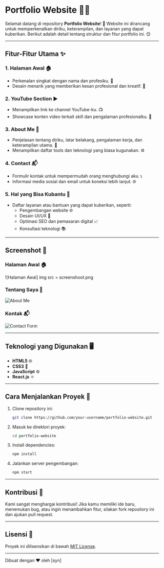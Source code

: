 # Portfolio Website 🚀✨

Selamat datang di repository **Portfolio Website**! 🌟 Website ini dirancang untuk memperkenalkan diriku, keterampilan, dan layanan yang dapat kuberikan. Berikut adalah detail tentang struktur dan fitur portfolio ini. 😊

---

## Fitur-Fitur Utama ✨

### 1. **Halaman Awal** 🏠
   - Perkenalan singkat dengan nama dan profesiku. 👋
   - Desain menarik yang memberikan kesan profesional dan kreatif. 🎨

### 2. **YouTube Section** ▶️
   - Menampilkan link ke channel YouTube-ku. 📺
   - Showcase konten video terkait skill dan pengalaman profesionalku. 🎥

### 3. **About Me** 📖
   - Penjelasan tentang diriku, latar belakang, pengalaman kerja, dan keterampilan utama. 💼
   - Menampilkan daftar tools dan teknologi yang biasa kugunakan. ⚙️

### 4. **Contact** 📬
   - Formulir kontak untuk mempermudah orang menghubungi aku. 📞
   - Informasi media sosial dan email untuk koneksi lebih lanjut. 🌐

### 5. **Hal yang Bisa Kubantu** 🤝
   - Daftar layanan atau bantuan yang dapat kuberikan, seperti:
     - Pengembangan website 🌐
     - Desain UI/UX 🎨
     - Optimasi SEO dan pemasaran digital 📈
     - Konsultasi teknologi 📚

---

## Screenshot 📸

### Halaman Awal 🏠
![Halaman Awal]
img src = screenshoot.png

### Tentang Saya 📖
![About Me](https://via.placeholder.com/600x400?text=Tentang+Saya)

### Kontak 📬
![Contact Form](https://via.placeholder.com/600x400?text=Formulir+Kontak)

---

## Teknologi yang Digunakan 🖥️

- **HTML5** 🌐
- **CSS3** 🎨
- **JavaScript** ⚙️
- **React.js** ⚛️

---

## Cara Menjalankan Proyek 🚀

1. Clone repository ini:
   ```bash
   git clone https://github.com/your-username/portfolio-website.git
   ```
2. Masuk ke direktori proyek:
   ```bash
   cd portfolio-website
   ```
3. Install dependencies:
   ```bash
   npm install
   ```
4. Jalankan server pengembangan:
   ```bash
   npm start
   ```

---

## Kontribusi 🤝

Kami sangat menghargai kontribusi! Jika kamu memiliki ide baru, menemukan bug, atau ingin menambahkan fitur, silakan fork repository ini dan ajukan pull request.

---

## Lisensi 📜

Proyek ini dilisensikan di bawah [MIT License](LICENSE).

---

Dibuat dengan ❤️ oleh [syn]

